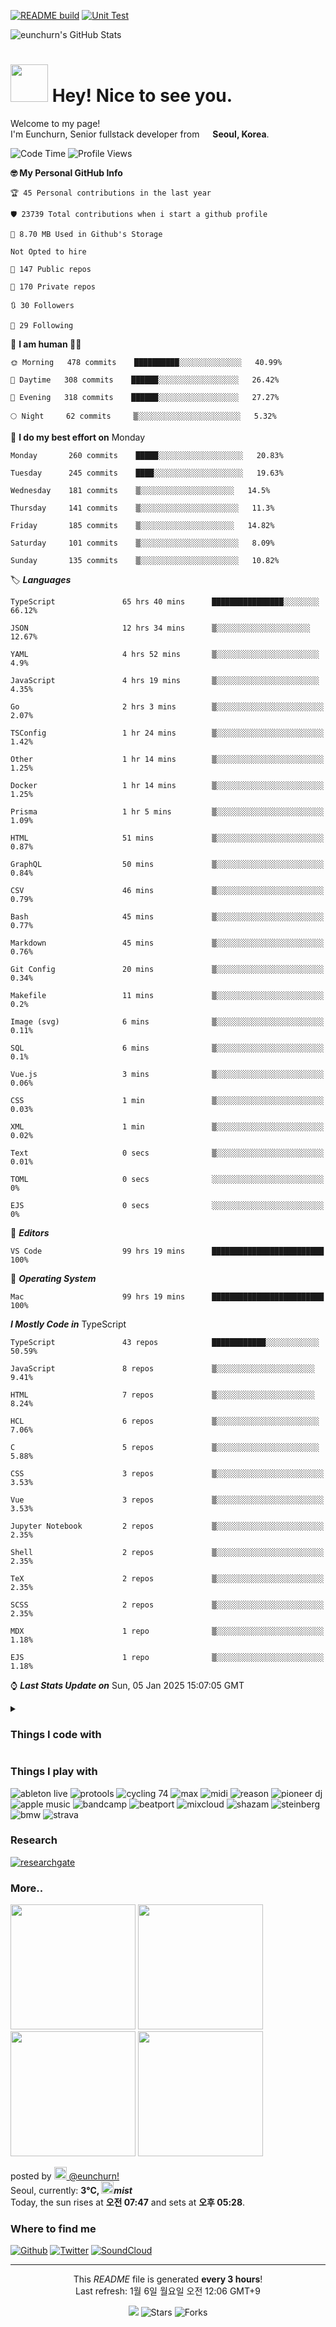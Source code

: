[![README build](https://github.com/eunchurn/eunchurn/actions/workflows/main.yml/badge.svg)](https://github.com/eunchurn/eunchurn/actions/workflows/main.yml) [![Unit Test](https://github.com/eunchurn/eunchurn/actions/workflows/unit-test.yml/badge.svg)](https://github.com/eunchurn/eunchurn/actions/workflows/unit-test.yml)


![eunchurn's GitHub Stats](https://github-readme-stats.vercel.app/api?username=eunchurn&show_icons=true)

<h1><img src="kitty_chase_heart.gif" width="60"/> Hey! Nice to see you.</h1>

<p>Welcome to my page! </br> I'm Eunchurn, Senior fullstack developer from <img src="https://upload.wikimedia.org/wikipedia/commons/0/09/Flag_of_South_Korea.svg" width="13"/> <b>Seoul, Korea</b>. </p>

<!--START_SECTION:waka-->
![Code Time](http://img.shields.io/badge/Code_Time-3,796%20hrs%206%20mins-blue)   ![Profile Views](http://img.shields.io/badge/Profile_Views-3-red)

 **🤓 My Personal GitHub Info** 

```properties
🏆 45 Personal contributions in the last year

🛡️ 23739 Total contributions when i start a github profile

💾 8.70 MB Used in Github's Storage

Not Opted to hire

📖 147 Public repos 

🔐 170 Private repos 

🔃 30 Followers 

🔄 29 Following 

```
📆 **I am human 👨‍💻** 
```text
🌞 Morning   478 commits    ██████████░░░░░░░░░░░░░░   40.99%

🌆 Daytime   308 commits    ██████░░░░░░░░░░░░░░░░░░   26.42%

🌉 Evening   318 commits    ██████░░░░░░░░░░░░░░░░░░   27.27%

🌕 Night     62 commits     ▒░░░░░░░░░░░░░░░░░░░░░░░   5.32%
```

📅 **I do my best effort on** Monday
 ```text
Monday       260 commits    █████░░░░░░░░░░░░░░░░░░░   20.83%

Tuesday      245 commits    ████░░░░░░░░░░░░░░░░░░░░   19.63%

Wednesday    181 commits    ▒░░░░░░░░░░░░░░░░░░░░░   14.5%

Thursday     141 commits    ▒░░░░░░░░░░░░░░░░░░░░░░   11.3%

Friday       185 commits    ▒░░░░░░░░░░░░░░░░░░░░░   14.82%

Saturday     101 commits    ▒░░░░░░░░░░░░░░░░░░░░░░   8.09%

Sunday       135 commits    ▒░░░░░░░░░░░░░░░░░░░░░░   10.82%
```

🏷️ ***Languages*** 
```text
TypeScript               65 hrs 40 mins      ████████████████░░░░░░░░   66.12%

JSON                     12 hrs 34 mins      ▒░░░░░░░░░░░░░░░░░░░░░   12.67%

YAML                     4 hrs 52 mins       ▒░░░░░░░░░░░░░░░░░░░░░░░   4.9%

JavaScript               4 hrs 19 mins       ▒░░░░░░░░░░░░░░░░░░░░░░░   4.35%

Go                       2 hrs 3 mins        ▒░░░░░░░░░░░░░░░░░░░░░░░░   2.07%

TSConfig                 1 hr 24 mins        ▒░░░░░░░░░░░░░░░░░░░░░░░░   1.42%

Other                    1 hr 14 mins        ▒░░░░░░░░░░░░░░░░░░░░░░░░   1.25%

Docker                   1 hr 14 mins        ▒░░░░░░░░░░░░░░░░░░░░░░░░   1.25%

Prisma                   1 hr 5 mins         ▒░░░░░░░░░░░░░░░░░░░░░░░░   1.09%

HTML                     51 mins             ▒░░░░░░░░░░░░░░░░░░░░░░░░   0.87%

GraphQL                  50 mins             ▒░░░░░░░░░░░░░░░░░░░░░░░░   0.84%

CSV                      46 mins             ▒░░░░░░░░░░░░░░░░░░░░░░░░   0.79%

Bash                     45 mins             ▒░░░░░░░░░░░░░░░░░░░░░░░░   0.77%

Markdown                 45 mins             ▒░░░░░░░░░░░░░░░░░░░░░░░░   0.76%

Git Config               20 mins             ▒░░░░░░░░░░░░░░░░░░░░░░░░   0.34%

Makefile                 11 mins             ▒░░░░░░░░░░░░░░░░░░░░░░░░   0.2%

Image (svg)              6 mins              ▒░░░░░░░░░░░░░░░░░░░░░░░░   0.11%

SQL                      6 mins              ▒░░░░░░░░░░░░░░░░░░░░░░░░   0.1%

Vue.js                   3 mins              ▒░░░░░░░░░░░░░░░░░░░░░░░░   0.06%

CSS                      1 min               ▒░░░░░░░░░░░░░░░░░░░░░░░░   0.03%

XML                      1 min               ▒░░░░░░░░░░░░░░░░░░░░░░░░   0.02%

Text                     0 secs              ▒░░░░░░░░░░░░░░░░░░░░░░░░   0.01%

TOML                     0 secs              ░░░░░░░░░░░░░░░░░░░░░░░░░   0%

EJS                      0 secs              ░░░░░░░░░░░░░░░░░░░░░░░░░   0%
```

🧰 ***Editors*** 
```text
VS Code                  99 hrs 19 mins      █████████████████████████   100%
```

📀 ***Operating System*** 
```text
Mac                      99 hrs 19 mins      █████████████████████████   100%
```

***I Mostly Code in*** TypeScript 
```text
TypeScript               43 repos            ████████████░░░░░░░░░░░░   50.59%

JavaScript               8 repos             ▒░░░░░░░░░░░░░░░░░░░░░░   9.41%

HTML                     7 repos             ▒░░░░░░░░░░░░░░░░░░░░░░   8.24%

HCL                      6 repos             ▒░░░░░░░░░░░░░░░░░░░░░░░   7.06%

C                        5 repos             ▒░░░░░░░░░░░░░░░░░░░░░░░   5.88%

CSS                      3 repos             ▒░░░░░░░░░░░░░░░░░░░░░░░░   3.53%

Vue                      3 repos             ▒░░░░░░░░░░░░░░░░░░░░░░░░   3.53%

Jupyter Notebook         2 repos             ▒░░░░░░░░░░░░░░░░░░░░░░░░   2.35%

Shell                    2 repos             ▒░░░░░░░░░░░░░░░░░░░░░░░░   2.35%

TeX                      2 repos             ▒░░░░░░░░░░░░░░░░░░░░░░░░   2.35%

SCSS                     2 repos             ▒░░░░░░░░░░░░░░░░░░░░░░░░   2.35%

MDX                      1 repo              ▒░░░░░░░░░░░░░░░░░░░░░░░░   1.18%

EJS                      1 repo              ▒░░░░░░░░░░░░░░░░░░░░░░░░   1.18%
```



⌚ ***Last Stats Update on***
Sun, 05 Jan 2025 15:07:05 GMT
<!--END_SECTION:waka-->

<details>
<summary><h3>Things I code with</h3></summary>
<p>
  <img alt="npm" src="https://img.shields.io/badge/-NPM-CB3837?style=flat-square&logo=npm&logoColor=white" />
  <img alt="Gulp" src="https://img.shields.io/badge/-Gulp-CF4647?style=flat-square&logo=gulp&logoColor=white" />
  <img alt="WebGL" src="https://img.shields.io/badge/-WebGL-990000?style=flat-square&logo=webgl&logoColor=white" />
  <img alt="jekyll" src="https://img.shields.io/badge/-Jekyll-CC0000?style=flat-square&logo=jekyll&logoColor=white" />
  <img alt="Serverless" src="https://img.shields.io/badge/-Serverless-FD5750?style=flat-square&logo=serverless&logoColor=white" />
  <img alt="Redis" src="https://img.shields.io/badge/-Redis-DC382D?style=flat-square&logo=redis&logoColor=white" />
  <img alt="Rollup" src="https://img.shields.io/badge/-Rollup-EC4A3F?style=flat-square&logo=rollup.js&logoColor=white" />
  <img alt="jsDelivr" src="https://img.shields.io/badge/-jsDelivr-E84D3D?style=flat-square&logo=jsdelivr&logoColor=white" />
  <img alt="git" src="https://img.shields.io/badge/-Git-F05032?style=flat-square&logo=git&logoColor=white" />
  <img alt="pyTorch" src="https://img.shields.io/badge/-PyTorch-EE4C2C?style=flat-square&logo=pytorch&logoColor=white" />
  <img alt="pug" src="https://img.shields.io/badge/-Pug-A86454?style=flat-square&logo=pug&logoColor=white" />
  <img alt="Prometheus" src="https://img.shields.io/badge/-Prometheus-E6522C?style=flat-square&logo=prometheus&logoColor=white" />
  <img alt="html5" src="https://img.shields.io/badge/-HTML5-E34F26?style=flat-square&logo=html5&logoColor=white" />
  <img alt="PostCSS" src="https://img.shields.io/badge/-PostCSS-DD3A0A?style=flat-square&logo=postcss&logoColor=white" />
  <img alt="Svelte" src="https://img.shields.io/badge/-Svelte-FF3E00?style=flat-square&logo=svelte&logoColor=white" />
  <img alt="Ubuntu" src="https://img.shields.io/badge/-Ubuntu-E95420?style=flat-square&logo=ubuntu&logoColor=white" />
  <img alt="jupyter" src="https://img.shields.io/badge/-Jupyter-F37626?style=flat-square&logo=jupyter&logoColor=white" />
  <img alt="MobX" src="https://img.shields.io/badge/-MobX-FF9955?style=flat-square&logo=mobx&logoColor=white" />
  <img alt="Grafana" src="https://img.shields.io/badge/-Grafana-F46800?style=flat-square&logo=grafana&logoColor=white" />
  <img alt="TensorFlow" src="https://img.shields.io/badge/-tensorflow-FF6F00?style=flat-square&logo=tensorflow&logoColor=white" />
  <img alt="cloudflare" src="https://img.shields.io/badge/-Cloudflare-F38020?style=flat-square&logo=cloudflare&logoColor=white" />
  <img alt="pnpm" src="https://img.shields.io/badge/-pnpm-F69220?style=flat-square&logo=pnpm&logoColor=white" />
  <img alt="scikit-learn" src="https://img.shields.io/badge/-scikitLearn-F7931E?style=flat-square&logo=scikit-learn&logoColor=white" />
  <img alt="d3js" src="https://img.shields.io/badge/-D3.js-F9A03C?style=flat-square&logo=d3.js&logoColor=white" />
  <img alt="amazon ec2" src="https://img.shields.io/badge/-Amazon%20EC2-FF9900?style=flat-square&logo=amazon-ec2&logoColor=white" />
  <img alt="amazon ecs" src="https://img.shields.io/badge/-Amazon%20ECS-FF9900?style=flat-square&logo=amazon-ecs&logoColor=white" />
  <img alt="amazon eks" src="https://img.shields.io/badge/-Amazon%20EKS-FF9900?style=flat-square&logo=amazon-eks&logoColor=white" />
  <img alt="amazon fargate" src="https://img.shields.io/badge/-Amazon%20Fargate-FF9900?style=flat-square&logo=amazon-fargate&logoColor=white" />
  <img alt="amazon lambda" src="https://img.shields.io/badge/-Amazon%20Lambda-FF9900?style=flat-square&logo=amazon-fargate&logoColor=white" />
  <img alt="svg" src="https://img.shields.io/badge/-svg-FFB13B?style=flat-square&logo=svg&logoColor=white" />
  <img alt="Prettier" src="https://img.shields.io/badge/-Prettier-F7B93E?style=flat-square&logo=prettier&logoColor=white" />
  <img alt="Linux" src="https://img.shields.io/badge/-linux-FCC624?style=flat-square&logo=linux&logoColor=white" />
  <img alt="Kakao" src="https://img.shields.io/badge/-Kakao-FFCD00?style=flat-square&logo=kakao&logoColor=white" />
  <img alt="esbuild" src="https://img.shields.io/badge/-esbuild-FFCF00?style=flat-square&logo=esbuild&logoColor=white" />
  <img alt="Babel" src="https://img.shields.io/badge/-Babel-F9DC3E?style=flat-square&logo=babel&logoColor=white" />
  <img alt="dotenv" src="https://img.shields.io/badge/-dotenv-ECD53F?style=flat-square&logo=dotenv&logoColor=white" />
  <img alt="LabVIEW" src="https://img.shields.io/badge/-LabVIEW-FFDB00?style=flat-square&logo=LabVIEW&logoColor=white" />
  <img alt="StandardJS" src="https://img.shields.io/badge/-StandardJS-F3DF49?style=flat-square&logo=StandardJS&logoColor=white" />
  <img alt="JavaScript" src="https://img.shields.io/badge/-JavaScript-F7DF1E?style=flat-square&logo=javascript&logoColor=white" />
  <img alt="JSS" src="https://img.shields.io/badge/-JSS-F7DF1E?style=flat-square&logo=JSS&logoColor=white" />
  <img alt="GreenSock" src="https://img.shields.io/badge/-GreenSock-88CE02?style=flat-square&logo=GreenSock&logoColor=white" />
  <img alt="openSUSE" src="https://img.shields.io/badge/-openSUSE-73BA25?style=flat-square&logo=openSUSE&logoColor=white" />
  <img alt="Linux Mint" src="https://img.shields.io/badge/-Linux%20Mint-73BA25?style=flat-square&logo=Linux-Mint&logoColor=white" />
  <img alt="Swagger" src="https://img.shields.io/badge/-Swagger-85EA2D?style=flat-square&logo=swagger&logoColor=white" />
  <img alt="Amazon S3" src="https://img.shields.io/badge/-Amazon%20S3-85EA2D?style=flat-square&logo=Amazon-S3&logoColor=white" />
  <img alt="Nodejs" src="https://img.shields.io/badge/-Nodejs-43853d?style=flat-square&logo=Node.js&logoColor=white" />
  <img alt="MongoDB" src="https://img.shields.io/badge/-MongoDB-13aa52?style=flat-square&logo=mongodb&logoColor=white" />
  <img alt="Vim" src="https://img.shields.io/badge/-Vim-13aa52?style=flat-square&logo=Vim&logoColor=white" />
  <img alt="NGINX" src="https://img.shields.io/badge/-NGINX-269539?style=flat-square&logo=nginx&logoColor=white" />
  <img alt="Naver" src="https://img.shields.io/badge/-Naver-03C75A?style=flat-square&logo=Naver&logoColor=white" />
  <img alt="Create React App" src="https://img.shields.io/badge/-Create%20React%20App-09D3AC?style=flat-square&logo=Create-React-App&logoColor=white" />
  <img alt="Puppeteer" src="https://img.shields.io/badge/-Puppeteer-40B5A4?style=flat-square&logo=Puppeteer&logoColor=white" />
  <img alt="Bulma" src="https://img.shields.io/badge/-Bulma-00D1B2?style=flat-square&logo=Bulma&logoColor=white" />
  <img alt="Immer" src="https://img.shields.io/badge/-Immer-00E7C3?style=flat-square&logo=Immer&logoColor=white" />
  <img alt="FastAPI" src="https://img.shields.io/badge/-FastAPI-009688?style=flat-square&logo=FastAPI&logoColor=white" />
  <img alt="GitKraken" src="https://img.shields.io/badge/-GitKraken-179287?style=flat-square&logo=GitKraken&logoColor=white" />
  <img alt="netlify" src="https://img.shields.io/badge/-netlify-00C7B7?style=flat-square&logo=netlify&logoColor=white" />
  <img alt="Chakra UI" src="https://img.shields.io/badge/-Chakra%20UI-319795?style=flat-square&logo=Chakra-UI&logoColor=white" />
  <img alt="LaTeX" src="https://img.shields.io/badge/-LaTeX-008080?style=flat-square&logo=latex&logoColor=white" />
  <img alt="Ajv" src="https://img.shields.io/badge/-Ajv-23C8D2?style=flat-square&logo=ajv&logoColor=white" />
  <img alt="Electron" src="https://img.shields.io/badge/-Electron-47848F?style=flat-square&logo=electron&logoColor=white" />
  <img alt="Tailwind CSS" src="https://img.shields.io/badge/-Tailwind%20CSS-06B6D4?style=flat-square&logo=tailwind-css&logoColor=white" />
  <img alt="Headless UI" src="https://img.shields.io/badge/-Headless%20UI-66E3FF?style=flat-square&logo=headless-ui&logoColor=white" />
  <img alt="Go" src="https://img.shields.io/badge/-Go-00ADD8?style=flat-square&logo=go&logoColor=white" />
  <img alt="React" src="https://img.shields.io/badge/-React-45b8d8?style=flat-square&logo=react&logoColor=white" />
  <img alt="webcomponent" src="https://img.shields.io/badge/-webcomponent-29ABE2?style=flat-square&logo=webcomponents.org&logoColor=white" />
  <img alt="yarn" src="https://img.shields.io/badge/-yarn-2C8EBB?style=flat-square&logo=yarn&logoColor=white" />
  <img alt="Webpack" src="https://img.shields.io/badge/-Webpack-8DD6F9?style=flat-square&logo=webpack&logoColor=white" /> 
  <img alt="SQLite" src="https://img.shields.io/badge/-SQLite-003B57?style=flat-square&logo=SQLite&logoColor=white" /> 
  <img alt="stylelint" src="https://img.shields.io/badge/-stylelint-263238?style=flat-square&logo=stylelint&logoColor=white" /> 
  <img alt="Alpine Linux" src="https://img.shields.io/badge/-Alpine%20Linux-0D597F?style=flat-square&logo=Alpine-Linux&logoColor=white" /> 
  <img alt="vscode" src="https://img.shields.io/badge/-Visual%20Studio%20Code-007ACC?style=flat-square&logo=visual-studio-code&logoColor=white" />
  <img alt="css3" src="https://img.shields.io/badge/-CSS3-1572B6?style=flat-square&logo=css3&logoColor=white" />
  <img alt="HCL" src="https://img.shields.io/badge/-HCL-006BB6?style=flat-square&logo=HCL&logoColor=white" />
  <img alt="MySQL" src="https://img.shields.io/badge/-MySQL-4479A1?style=flat-square&logo=mysql&logoColor=white" />
  <img alt="Docker" src="https://img.shields.io/badge/-Docker-46a2f1?style=flat-square&logo=docker&logoColor=white" />
  <img alt="pypi" src="https://img.shields.io/badge/-PyPI-3775A9?style=flat-square&logo=pypi&logoColor=white" />
  <img alt="Python" src="https://img.shields.io/badge/-python-3776AB?style=flat-square&logo=python&logoColor=white" />
  <img alt="Let's Encrypt" src="https://img.shields.io/badge/-Let's%20Encrypt-3776AB?style=flat-square&logo=let's-encrypt&logoColor=white" />
  <img alt="SVGO" src="https://img.shields.io/badge/-SVGO-3E7FC1?style=flat-square&logo=svgo&logoColor=white" />
  <img alt="mui" src="https://img.shields.io/badge/-mui-007FFF?style=flat-square&logo=mui&logoColor=white" />
  <img alt="ts-node" src="https://img.shields.io/badge/-tsnode-3178C6?style=flat-square&logo=ts-node&logoColor=white" />
  <img alt="TypeScript" src="https://img.shields.io/badge/-TypeScript-3178C6?style=flat-square&logo=typescript&logoColor=white" />
  <img alt="github actions" src="https://img.shields.io/badge/-Github_Actions-2088FF?style=flat-square&logo=github-actions&logoColor=white" />
  <img alt="lodash" src="https://img.shields.io/badge/-lodash-3492FF?style=flat-square&logo=lodash&logoColor=white" />
  <img alt="aws" src="https://img.shields.io/badge/-AWS-232F3E?style=flat-square&logo=amazon-aws&logoColor=white" />
  <img alt="R" src="https://img.shields.io/badge/-R-276DC3?style=flat-square&logo=r&logoColor=white" />
  <img alt="atlassian" src="https://img.shields.io/badge/-Atlassian-0052CC?style=flat-square&logo=atlassian&logoColor=white" />
  <img alt="bitbucket" src="https://img.shields.io/badge/-Bitbucket-0052CC?style=flat-square&logo=bitbucket&logoColor=white" />
  <img alt="jira" src="https://img.shields.io/badge/-Jira-0052CC?style=flat-square&logo=jira&logoColor=white" />
  <img alt="jira-software" src="https://img.shields.io/badge/-Jira%20Software-0052CC?style=flat-square&logo=jira-software&logoColor=white" />
  <img alt="LESS" src="https://img.shields.io/badge/-Less-1D365D?style=flat-square&logo=less&logoColor=white" />
  <img alt="Prisma" src="https://img.shields.io/badge/-Prisma-2D3748?style=flat-square&logo=prisma&logoColor=white" />
  <img alt="semver" src="https://img.shields.io/badge/-semver-3F4551?style=flat-square&logo=semver&logoColor=white" />
  <img alt="SciPy" src="https://img.shields.io/badge/-scipy-8CAAE6?style=flat-square&logo=scipy&logoColor=white" />
  <img alt="mosquitto" src="https://img.shields.io/badge/-mosquitto-3C5280?style=flat-square&logo=eclipse-mosquitto&logoColor=white" />
  <img alt="Kubernetes" src="https://img.shields.io/badge/-Kubernetes-326CE5?style=flat-square&logo=kubernetes&logoColor=white" />
  <img alt="Amazon RDS" src="https://img.shields.io/badge/-Amazon%20RDS-326CE5?style=flat-square&logo=Amazon-RDS&logoColor=white" />
  <img alt="PostgreSQL" src="https://img.shields.io/badge/-PostgreSQL-4169E1?style=flat-square&logo=postgresql&logoColor=white" />
  <img alt="CentOS" src="https://img.shields.io/badge/-CentOS-262577?style=flat-square&logo=centos&logoColor=white" />
  <img alt="ngrok" src="https://img.shields.io/badge/-ngrok-1F1E37?style=flat-square&logo=ngrok&logoColor=white" />
  <img alt="snyk" src="https://img.shields.io/badge/-snyk-4C4A73?style=flat-square&logo=snyk&logoColor=white" />
  <img alt="WebAssembly" src="https://img.shields.io/badge/-WebAssembly-654FF0?style=flat-square&logo=WebAssembly&logoColor=white" />
  <img alt="ESLint" src="https://img.shields.io/badge/-ESLint-4B32C3?style=flat-square&logo=eslint&logoColor=white" />
  <img alt="Apollo" src="https://img.shields.io/badge/-Apollo%20GraphQL-311C87?style=flat-square&logo=apollo-graphql&logoColor=white" />
  <img alt="axios" src="https://img.shields.io/badge/-axios-5A29E4?style=flat-square&logo=axios&logoColor=white" />
  <img alt="Preact" src="https://img.shields.io/badge/-Preact-673AB8?style=flat-square&logo=Preact&logoColor=white" />
  <img alt="Redux" src="https://img.shields.io/badge/-Redux-764ABC?style=flat-square&logo=redux&logoColor=white" />
  <img alt="PWA" src="https://img.shields.io/badge/-PWA-5A0FC8?style=flat-square&logo=pwa&logoColor=white" />
  <img alt="Terraform" src="https://img.shields.io/badge/-Terraform-7B42BC?style=float-square&logo=terraform&logoColor=white" />
  <img alt="Gatsby" src="https://img.shields.io/badge/-Gatsby-663399?style=flat-square&logo=gatsby&logoColor=white" />
  <img alt="Lerna" src="https://img.shields.io/badge/-Lerna-2F0268?style=flat-square&logo=lerna&logoColor=white" />
  <img alt="MQTT" src="https://img.shields.io/badge/-MQTT-660066?style=flat-square&logo=MQTT&logoColor=white" />
  <img alt="GraphQL" src="https://img.shields.io/badge/-GraphQL-E10098?style=flat-square&logo=graphql&logoColor=white" />
  <img alt="Sass" src="https://img.shields.io/badge/-SASS-CC6699?style=flat-square&logo=sass&logoColor=white" />
  <img alt="Codecov" src="https://img.shields.io/badge/-Codecov-F01F7A?style=flat-square&logo=codecov&logoColor=white" />
  <img alt="Styled Components" src="https://img.shields.io/badge/-Styled_Components-db7092?style=flat-square&logo=styled-components&logoColor=white" />
  <img alt="Storybook" src="https://img.shields.io/badge/-Storybook-FF4785?style=flat-square&logo=storybook&logoColor=white" />
  <img alt="Amazon API Gateway" src="https://img.shields.io/badge/-Amazon%20API%20Gateway-FF4F8B?style=flat-square&logo=Amazon-API-Gateway&logoColor=white" />
  <img alt="Amazon CloudWatch" src="https://img.shields.io/badge/-Amazon%20CloudWatch-FF4F8B?style=flat-square&logo=Amazon-CloudWatch&logoColor=white" />
  <img alt="raspi" src="https://img.shields.io/badge/-Raspberry%20Pi-A22846?style=flat-square&logo=raspberry-pi&logoColor=white" />
  <img alt="Debian" src="https://img.shields.io/badge/-Debian-A81D33?style=flat-square&logo=debian&logoColor=white" />
  <img alt="Jest" src="https://img.shields.io/badge/-Jest-C21325?style=flat-square&logo=jest&logoColor=white" />
  <img alt="React Query" src="https://img.shields.io/badge/-React%20Query-FF4154?style=flat-square&logo=React-Query&logoColor=white" />
  <img alt="React Table" src="https://img.shields.io/badge/-React%20Table-FF4154?style=flat-square&logo=React-Table&logoColor=white" />
  <img alt="Apache jMeter" src="https://img.shields.io/badge/-Apache%20jMeter-D22128?style=flat-square&logo=Apache-jMeter&logoColor=white" />
  <img alt="react-router" src="https://img.shields.io/badge/-React%20Router-CA4245?style=flat-square&logo=react-router&logoColor=white" />
  <img alt="Next" src="https://img.shields.io/badge/-Nextjs-000000?style=flat-square&logo=next.js&logoColor=white" />
  <img alt="express" src="https://img.shields.io/badge/-Express-000000?style=flat-square&logo=express&logoColor=white" />
  <img alt="Three.js" src="https://img.shields.io/badge/-Three.js-000000?style=flat-square&logo=three.js&logoColor=white" />
  <img alt="fastify" src="https://img.shields.io/badge/-Fastify-000000?style=flat-square&logo=fastify&logoColor=white" />
  <img alt="flask" src="https://img.shields.io/badge/-Flask-000000?style=flat-square&logo=flask&logoColor=white" />
  <img alt="iterm2" src="https://img.shields.io/badge/-iTerm2-000000?style=flat-square&logo=iterm2&logoColor=white" />
  <img alt="notion" src="https://img.shields.io/badge/-Notion-000000?style=flat-square&logo=notion&logoColor=white" />
  <img alt="socket.io" src="https://img.shields.io/badge/-Socket.io-010101?style=flat-square&logo=socket.io&logoColor=white" />
  <img alt="github" src="https://img.shields.io/badge/-Github-181717?style=flat-square&logo=github&logoColor=white" />
  <img alt="github pages" src="https://img.shields.io/badge/-Gitub%20Pages-222222?style=flat-square&logo=github-pages&logoColor=white" />
  <img alt="NumPy" src="https://img.shields.io/badge/-NumPy-013243?style=flat-square&logo=numpy&logoColor=white" />
  <img alt="MATLAB" src="https://img.shields.io/badge/-MATLAB-0076A8?style=flat-square&logo=mathworks&logoColor=white" />
</p>
</details>

<h3>Things I play with</h3>
<p>
  <img alt="ableton live" src="https://img.shields.io/badge/-Ableton%20Live-000000?style=flat-square&logo=ableton-live&logoColor=white" />
  <img alt="protools" src="https://img.shields.io/badge/-Pro%20Tools-7ACB10?style=flat-square&logo=pro-tools&logoColor=white" />
  <img alt="cycling 74" src="https://img.shields.io/badge/-Cycling%20'74-111111?style=flat-square&logo=cycling-%2774&logoColor=white" />
  <img alt="max" src="https://img.shields.io/badge/-Max-525252?style=flat-square&logo=max&logoColor=white" />
  <img alt="midi" src="https://img.shields.io/badge/-MIDI-000000?style=flat-square&logo=midi&logoColor=white" />
  <img alt="reason" src="https://img.shields.io/badge/-Reason-DD4B39?style=flat-square&logo=reason&logoColor=white" />
  <img alt="pioneer dj" src="https://img.shields.io/badge/-Pioneer%20DJ-1A1928?style=flat-square&logo=pioneer-dj&logoColor=white" />
  <img alt="apple music" src="https://img.shields.io/badge/-Apple%20Music-FA243C?style=flat-square&logo=apple-music&logoColor=white" />
  <img alt="bandcamp" src="https://img.shields.io/badge/-Bandcamp-408294?style=flat-square&logo=bandcamp&logoColor=white" />
  <img alt="beatport" src="https://img.shields.io/badge/-Beatport-408294?style=flat-square&logo=beatport&logoColor=white" />
  <img alt="mixcloud" src="https://img.shields.io/badge/-Mixcloud-5000FF?style=flat-square&logo=mixcloud&logoColor=white" />
  <img alt="shazam" src="https://img.shields.io/badge/-Shazam-0088FF?style=flat-square&logo=shazam&logoColor=white" />
  <img alt="steinberg" src="https://img.shields.io/badge/-Steinberg-C90827?style=flat-square&logo=steinberg&logoColor=white" />
  <img alt="bmw" src="https://img.shields.io/badge/-BMW-0066B1?style=flat-square&logo=bmw&logoColor=white" />
  <img alt="strava" src="https://img.shields.io/badge/-Strava-FC4C02?style=flat-square&logo=strava&logoColor=white" />
</p>
<h3>Research</h3>
<p>
  <a href="https://www.researchgate.net/profile/Eunchurn-Park-2" target="_blank"><img alt="researchgate" src="https://img.shields.io/badge/-ResearchGate-00CCBB?style=flat-square&logo=researchgate&logoColor=white" /></a>
</p>

<h3>More..</h3>
<p><img width="200" src="images/instagram-0.jpeg" /> <img width="200" src="images/instagram-1.jpeg" /> <img width="200" src="images/instagram-2.jpeg" /> <img width="200" src="images/instagram-3.jpeg" /></p>
<p>posted by <a href="https://www.instagram.com/eunchurn/" target="_blank"><img src="https://upload.wikimedia.org/wikipedia/commons/thumb/e/e7/Instagram_logo_2016.svg/1024px-Instagram_logo_2016.svg.png" width="20"/> @eunchurn!</a><br />Seoul, currently: <b> 3°C, <img width="20" src="http:&#x2F;&#x2F;openweathermap.org&#x2F;img&#x2F;wn&#x2F;50n@2x.png" /><i>mist</i></b><br />Today, the sun rises at <b>오전 07:47</b> and sets at <b>오후 05:28</b>.</p>
<h3>Where to find me</h3>
<p><a href="https://github.com/eunchurn" target="_blank"><img alt="Github" src="https://img.shields.io/badge/GitHub-%2312100E.svg?&style=for-the-badge&logo=Github&logoColor=white" /></a> <a href="https://twitter.com/eunchurn" target="_blank"><img alt="Twitter" src="https://img.shields.io/badge/twitter-%231DA1F2.svg?&style=for-the-badge&logo=twitter&logoColor=white" /></a> <a href="https://soundcloud.com/eunchurn"><img alt="SoundCloud" src="https://img.shields.io/badge/-SoundCloud-FF3300?style=for-the-badge&logo=soundcloud&logoColor=white" /></a></p>

------------
<p align="center">This <i>README</i> file is generated <b>every 3 hours</b>!</br>Last refresh: 1월 6일 월요일 오전 12:06 GMT+9<br />
<p align="center"><img src="https://github.com/eunchurn/eunchurn/workflows/README%20build/badge.svg" /> <img alt="Stars" src="https://img.shields.io/github/stars/eunchurn/eunchurn?style=flat-square&labelColor=343b41"/> <img alt="Forks" src="https://img.shields.io/github/forks/eunchurn/eunchurn?style=flat-square&labelColor=343b41"/></p>
